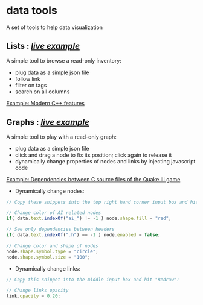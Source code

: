 # data tools
A set of tools to help data visualization
## Lists : [*live example*](https://3enoit3.github.io/data_tools.js/lists/)
A simple tool to browse a read-only inventory:
* plug data as a simple json file
* follow link
* filter on tags
* search on all columns


[Example: Modern C++ features](https://3enoit3.github.io/data_tools.js/lists/)

## Graphs : [*live example*](https://3enoit3.github.io/data_tools.js/graphs/)
A simple tool to play with a read-only graph:
* plug data as a simple json file
* click and drag a node to fix its position; click again to release it
* dynamically change properties of nodes and links by injecting javascript code


[Example: Dependencies between C source files of the Quake III game](https://3enoit3.github.io/data_tools.js/graphs/)
* Dynamically change nodes:
```js
// Copy these snippets into the top right hand corner input box and hit "Redraw":

// Change color of AI related nodes
if( data.text.indexOf("ai_") != -1 ) node.shape.fill = "red";

// See only dependencies between headers
if( data.text.indexOf(".h") == -1 ) node.enabled = false;

// Change color and shape of nodes
node.shape.symbol.type = "circle";
node.shape.symbol.size = "100";
```
* Dynamically change links:
```js
// Copy this snippet into the middle input box and hit "Redraw":

// Change links opacity
link.opacity = 0.20;
```
